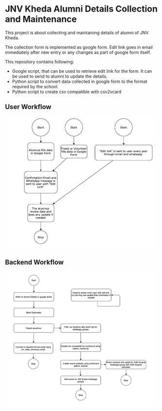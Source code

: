 # JNV Kheda Alumni Details Collection and Maintenance

This project is about collecting and maintaining details of alumni of JNV Kheda.

The collection form is implemented as google form. Edit link goes in email immediately after new entry or any changes as part of google form itself. 

This repository contains following:

- Google script, that can be used to retrieve edit link for the form. It can be used to send to alumni to update the details.
- Python script to convert data collected in google form to the format required by the school.
- Python script to create csv compatible with csv2vcard

## User Workflow
![Workflow](/user-workflow.png)

## Backend Workflow
![Workflow](/workflow.png)
